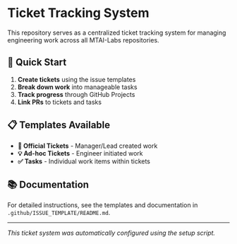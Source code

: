# Ticket Tracking System

This repository serves as a centralized ticket tracking system for managing engineering work across all MTAI-Labs repositories.

## 🎯 Quick Start

1. **Create tickets** using the issue templates
2. **Break down work** into manageable tasks  
3. **Track progress** through GitHub Projects
4. **Link PRs** to tickets and tasks

## 📋 Templates Available

- **🎯 Official Tickets** - Manager/Lead created work
- **💡 Ad-hoc Tickets** - Engineer initiated work
- **✅ Tasks** - Individual work items within tickets

## 📚 Documentation

For detailed instructions, see the templates and documentation in `.github/ISSUE_TEMPLATE/README.md`.

---

*This ticket system was automatically configured using the setup script.*
